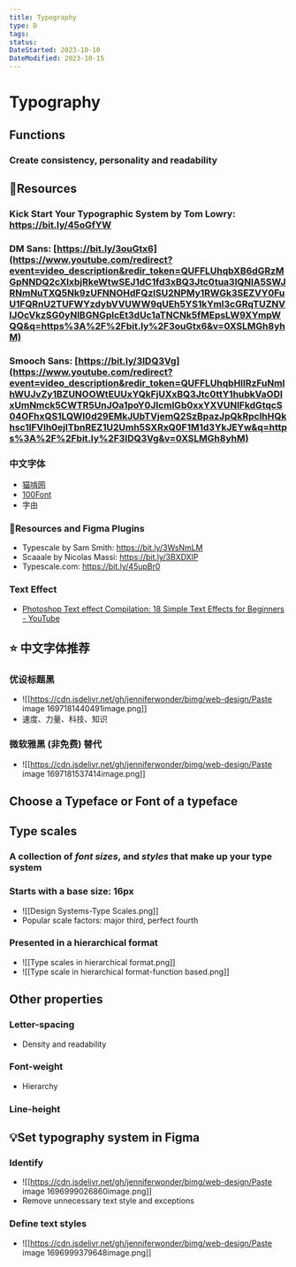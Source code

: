 ```yaml
---
title: Typography
type: D
tags:
status:
DateStarted: 2023-10-10
DateModified: 2023-10-15
---
```


# Typography

## Functions

### Create consistency, personality and readability

## 📌Resources

### Kick Start Your Typographic System by Tom Lowry: https://bit.ly/45oGfYW

### DM Sans: [https://bit.ly/3ouGtx6](https://www.youtube.com/redirect?event=video_description&redir_token=QUFFLUhqbXB6dGRzMGpNNDQ2cXlxbjRkeWtwSEJ1dC1fd3xBQ3Jtc0tua3lQNlA5SWJRNmNuTXQ5Nk9zUFNNOHdFQzlSU2NPMy1RWGk3SEZVY0FuU1FQRnU2TUFWYzdybVVUWW9qUEh5YS1kYml3cGRqTUZNVlJOcVkzSG0yNlBGNGplcEt3dUc1aTNCNk5fMEpsLW9XYmpWQQ&q=https%3A%2F%2Fbit.ly%2F3ouGtx6&v=0XSLMGh8yhM)

### Smooch Sans: [https://bit.ly/3IDQ3Vg](https://www.youtube.com/redirect?event=video_description&redir_token=QUFFLUhqbHllRzFuNmlhWUJvZy1BZUNOOWtEUUxYQkFjUXxBQ3Jtc0ttY1hubkVaODIxUmNmck5CWTR5UnJOa1poY0JIcmlGb0xxYXVUNlFkdGtqcS04OFhxQS1LQWI0d29EMkJUbTVjemQ2SzBpazJpQkRpclhHQkhsc1lFVlh0ejlTbnREZ1U2Umh5SXRxQ0F1M1d3YkJEYw&q=https%3A%2F%2Fbit.ly%2F3IDQ3Vg&v=0XSLMGh8yhM)

### 中文字体

- [猫啃网](https://www.maoken.com/)
- [100Font](https://www.100font.com/)
- 字由

### 📌Resources and Figma Plugins

- Typescale by Sam Smith: https://bit.ly/3WsNmLM
- Scaaale by Nicolas Massi: https://bit.ly/3BXDXlP
- Typescale.com: https://bit.ly/45upBr0

### Text Effect

- [Photoshop Text effect Compilation: 18 Simple Text Effects for Beginners - YouTube](https://www.youtube.com/watch?v=Z8DehBmFqLc)

## ⭐ 中文字体推荐

### 优设标题黑

- ![[https://cdn.jsdelivr.net/gh/jenniferwonder/bimg/web-design/Paste image 1697181440491image.png]]
- 速度、力量、科技、知识

### 微软雅黑 (非免费) 替代

- ![[https://cdn.jsdelivr.net/gh/jenniferwonder/bimg/web-design/Paste image 1697181537414image.png]]

## Choose a Typeface or Font of a typeface

## Type scales

### A collection of _font sizes_, and _styles_ that make up your type system

### Starts with a base size: 16px

- ![[Design Systems-Type Scales.png]]
- Popular scale factors: major third, perfect fourth

### Presented in a hierarchical format

- ![[Type scales in hierarchical format.png]]
- ![[Type scale in hierarchical format-function based.png]]

## Other properties

### Letter-spacing

- Density and readability

### Font-weight

- Hierarchy

### Line-height

## 💡Set typography system in Figma

### Identify

- ![[https://cdn.jsdelivr.net/gh/jenniferwonder/bimg/web-design/Paste image 1696999026860image.png]]
- Remove unnecessary text style and exceptions

### Define text styles

- ![[https://cdn.jsdelivr.net/gh/jenniferwonder/bimg/web-design/Paste image 1696999379648image.png]]
